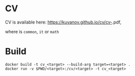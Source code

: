 # CV

CV is available here: https://kuyanov.github.io/cv/cv-<target>.pdf,

where <target> is `common`, `it` or `math`

# Build

```
docker build -t cv_<target> --build-arg target=<target> .
docker run -v $PWD/<target>:/cv/<target> -t cv_<target>
```
